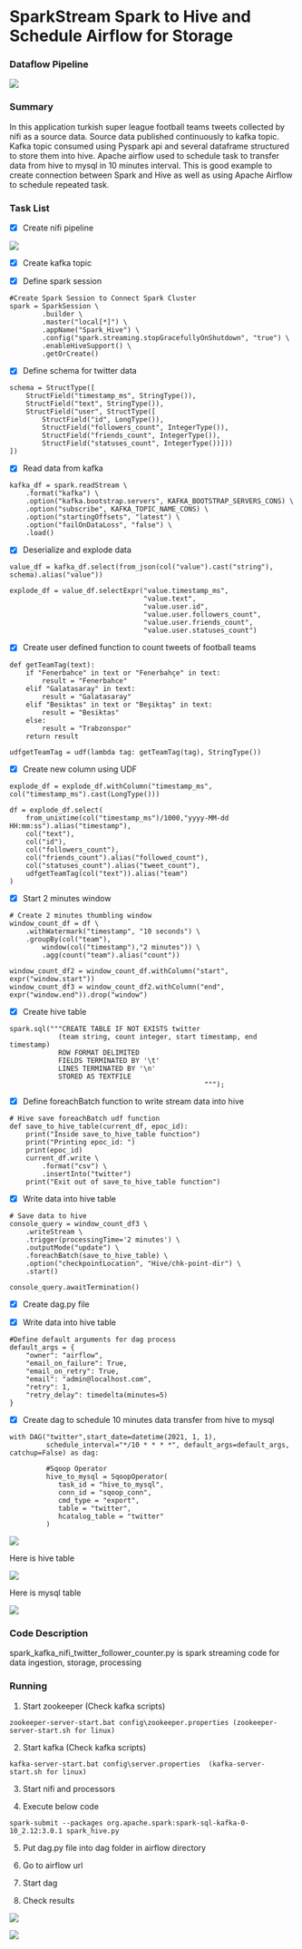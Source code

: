 # SparkStream Spark to Hive and Schedule Airflow for Storage
### Dataflow Pipeline
![](pipeline.JPG)

### Summary

In this application turkish super league football teams tweets collected by nifi as a source data. Source data published continuously to kafka topic. Kafka topic consumed using Pyspark api and several dataframe structured to store them into hive. Apache airflow used to schedule task to transfer data from hive to mysql in 10 minutes interval. This is good example to create connection between Spark and Hive as well as using Apache Airflow to schedule repeated task.

### Task List

- [x] Create nifi pipeline

![](nifi_pipeline.JPG)

- [x] Create kafka topic

- [x] Define spark session
```
#Create Spark Session to Connect Spark Cluster
spark = SparkSession \
        .builder \
        .master("local[*]") \
        .appName("Spark_Hive") \
        .config("spark.streaming.stopGracefullyOnShutdown", "true") \
        .enableHiveSupport() \
        .getOrCreate()
```
- [x] Define schema for twitter data
```
schema = StructType([
    StructField("timestamp_ms", StringType()),
    StructField("text", StringType()),
    StructField("user", StructType([
        StructField("id", LongType()),
        StructField("followers_count", IntegerType()),
        StructField("friends_count", IntegerType()),
        StructField("statuses_count", IntegerType())]))
])
```
- [x] Read data from kafka
```
kafka_df = spark.readStream \
    .format("kafka") \
    .option("kafka.bootstrap.servers", KAFKA_BOOTSTRAP_SERVERS_CONS) \
    .option("subscribe", KAFKA_TOPIC_NAME_CONS) \
    .option("startingOffsets", "latest") \
    .option("failOnDataLoss", "false") \
    .load()
```
- [x] Deserialize and explode data
```
value_df = kafka_df.select(from_json(col("value").cast("string"), schema).alias("value"))

explode_df = value_df.selectExpr("value.timestamp_ms",
                                 "value.text",
                                 "value.user.id",
                                 "value.user.followers_count",
                                 "value.user.friends_count",
                                 "value.user.statuses_count")
```
- [x] Create user defined function to count tweets of football teams
```
def getTeamTag(text):
    if "Fenerbahce" in text or "Fenerbahçe" in text:
        result = "Fenerbahce"
    elif "Galatasaray" in text:
        result = "Galatasaray"
    elif "Besiktas" in text or "Beşiktaş" in text:
        result = "Besiktas"
    else:
        result = "Trabzonspor"
    return result

udfgetTeamTag = udf(lambda tag: getTeamTag(tag), StringType())
```

- [x] Create new column using UDF
```
explode_df = explode_df.withColumn("timestamp_ms", col("timestamp_ms").cast(LongType()))

df = explode_df.select(
    from_unixtime(col("timestamp_ms")/1000,"yyyy-MM-dd HH:mm:ss").alias("timestamp"),
    col("text"),
    col("id"),
    col("followers_count"),
    col("friends_count").alias("followed_count"),
    col("statuses_count").alias("tweet_count"),
    udfgetTeamTag(col("text")).alias("team")
)

```
- [x] Start 2 minutes window
```
# Create 2 minutes thumbling window
window_count_df = df \
    .withWatermark("timestamp", "10 seconds") \
    .groupBy(col("team"),
        window(col("timestamp"),"2 minutes")) \
        .agg(count("team").alias("count"))

window_count_df2 = window_count_df.withColumn("start", expr("window.start"))
window_count_df3 = window_count_df2.withColumn("end", expr("window.end")).drop("window")

```
- [x] Create hive table
```
spark.sql("""CREATE TABLE IF NOT EXISTS twitter
            (team string, count integer, start timestamp, end timestamp)
            ROW FORMAT DELIMITED
            FIELDS TERMINATED BY '\t'
            LINES TERMINATED BY '\n'
            STORED AS TEXTFILE
                                                """);

```
- [x] Define foreachBatch function to write stream data into hive
```
# Hive save foreachBatch udf function
def save_to_hive_table(current_df, epoc_id):
    print("Inside save_to_hive_table function")
    print("Printing epoc_id: ")
    print(epoc_id)
    current_df.write \
        .format("csv") \
        .insertInto("twitter")
    print("Exit out of save_to_hive_table function")

```
- [x] Write data into hive table
```
# Save data to hive
console_query = window_count_df3 \
    .writeStream \
    .trigger(processingTime='2 minutes') \
    .outputMode("update") \
    .foreachBatch(save_to_hive_table) \
    .option("checkpointLocation", "Hive/chk-point-dir") \
    .start()

console_query.awaitTermination()
```
- [x] Create dag.py file

- [x] Write data into hive table
```
#Define default arguments for dag process
default_args = {
    "owner": "airflow",
    "email_on_failure": True,
    "email_on_retry": True,
    "email": "admin@localhost.com",
    "retry": 1,
    "retry_delay": timedelta(minutes=5)
}
```
- [x] Create dag to schedule 10 minutes data transfer from hive to mysql
```
with DAG("twitter",start_date=datetime(2021, 1, 1),
         schedule_interval="*/10 * * * *", default_args=default_args, catchup=False) as dag:

         #Sqoop Operator
         hive_to_mysql = SqoopOperator(
            task_id = "hive_to_mysql",
            conn_id = "sqoop_conn",
            cmd_type = "export",
            table = "twitter",
            hcatalog_table = "twitter"
         )
```

![](airflow.JPG)

Here is hive table

![](hive_table.JPG)

Here is mysql table

![](mysql.JPG)

### Code Description

spark_kafka_nifi_twitter_follower_counter.py is spark streaming code for data ingestion, storage, processing

### Running

1. Start zookeeper (Check kafka scripts)

```
zookeeper-server-start.bat config\zookeeper.properties (zookeeper-server-start.sh for linux)
```

2. Start kafka (Check kafka scripts)
```
kafka-server-start.bat config\server.properties  (kafka-server-start.sh for linux)
```

3. Start nifi and processors

4. Execute below code

```
spark-submit --packages org.apache.spark:spark-sql-kafka-0-10_2.12:3.0.1 spark_hive.py

```
5. Put dag.py file into dag folder in airflow directory

6. Go to airflow url

7. Start dag

8. Check results

![](hive.JPG)

![](mysql_table.JPG)
